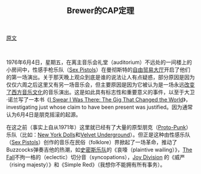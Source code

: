 <h2 align="center">Brewer的CAP定理</h2>

</br>

[原文](https://www.julianbrowne.com/article/brewers-cap-theorem)

</br>

1976年6月4日，星期五，在离主音乐会礼堂（auditorium）不远处的一间楼上的小房间中，性感手枪乐队（[Sex Pistols](http://en.wikipedia.org/wiki/Sex_Pistols)）在曼彻斯特的[自由贸易大厅](http://en.wikipedia.org/wiki/Free_Trade_Hall)开启了他们的第一场演出。关于那天晚上观众到底是谁的说法让人有点疑惑，部分原因是因为仅仅六周之后这里又有另一场音乐会，但主要原因是因为它被认为是一场永远[改变了西方音乐文化](http://www.bbc.co.uk/print/manchester/content/articles/2006/05/11/110506_sex_pistols_gig_feature.shtml)的音乐演出。这是如此具有标志性和重要意义的事件，以至于大卫·诺兰写了一本书《[I Swear I Was There: The Gig That Changed the World](http://www.amazon.co.uk/gp/product/0954970497?ie=UTF8&tag=julibrow-21&linkCode=as2&camp=1634&creative=19450&creativeASIN=0954970497)》，investigating just whose claim to have been present was justified。因为通常认为6月4日是朋克摇滚的起源。

在这之前（事实上自从1971年）这里就已经有了大量的原型朋克（[Proto-Punk](http://en.wikipedia.org/wiki/Protopunk)）乐队（比如：[New York Dolls](http://www.punk77.co.uk/punkhistory/newyorkdolls.htm)和[Velvet Underground](http://en.wikipedia.org/wiki/The_Velvet_Underground)）。但正是这种由性感乐队（[Sex Pistols](http://en.wikipedia.org/wiki/Sex_Pistols)）创作的音乐在民俗（folklore）界掀起了一场革命，推动了Buzzcocks弹奏吉他的热潮，如[史密斯乐队](http://en.wikipedia.org/wiki/The_Smiths)的《哀嚎（plaintive wailing）》，[The Fall](http://www.dcs.ed.ac.uk/home/cxl/fall/index.html)不拘一格的（eclectic）切分音（syncopations），[Joy Division](http://en.wikipedia.org/wiki/Joy_Division) 的《威严（rising majesty）》和《Simple Red》（我想你不能拥有所有事务）。